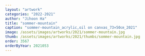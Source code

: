 ```yaml
---
layout: "artwork"
categories: "2022-2021"
author: "Jihoon Ha"
title: "sommer-mountain"
caption: "sommer-mountain_acrylic,oil on canvas_73×50㎝_2021"
image: /assets/images/artworks/2021/sommer-mountain.jpg
thumb: /assets/images/artworks/2021/thumbs/sommer-mountain.jpg
order: 3567
orderByYear: 2021053
---
```

